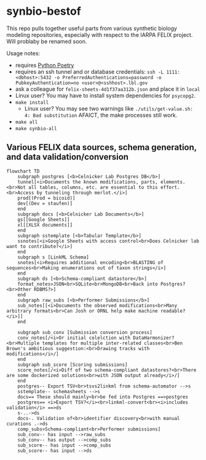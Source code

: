 # synbio-bestof

This repo pulls together useful parts from various synthetic biology modeling repositories, especially with respect to the IARPA FELIX project. Will problaby be renamed soon.

Usage notes:
- requires [Python Poetry](https://python-poetry.org/docs/#installation)
- requires an ssh tunnel and or database credentials: `ssh -L 1111:<dbhost>:5432 -o PreferredAuthentications=password -o PubkeyAuthentication=no <user>@<sshhost>.lbl.gov`
- ask a colleague for `felix-sheets-4d1f37aa312b.json` and place it in `local`
- Linux user? You may have to install system dependencies for `psycopg2`.
- `make install`
  - Linux user? You may see two warnings like `./utils/get-value.sh: 4: Bad substitution` AFAICT, the make processes still work.
- `make all`
- `make synbio-all`

## Various FELIX data sources, schema generation, and data validation/conversion 


```mermaid
flowchart TD
    subgraph postgres [<b>Celnicker Lab Postgres DB</b>]
    tunnel[<i>Documents the known modifications, parts, elements.<br>Not all tables, columns, etc. are essential to this effort.<br>Access by tunneling through merlot.</i>]
    prod[(Prod = bicoid)]
    dev[(Dev = staufen)]
    end
    subgraph docs [<b>Celnicker Lab Documents</b>]
    gs[[Google Sheets]]
    xl[[XLSX documents]]
    end
    subgraph sstemplate [<b>Tabular Template</b>]
    ssnotes[<i>Google Sheets with access control<br>Does Celnicker lab want to contribute?</i>]
    end
    subgraph s [LinkML Schema]
    snotes[<i>Requires additional encoding<br>BLASTING of sequences<br>Making enumerations out of taxon strings</i>]
    end
    subgraph ds [<b>Schema-compliant datastore</b>]
    format_notes>JSON<br>SQLite<br>MongoDB<br>Back into Postgres?<br>Other RDBMS?>]
    end
    subgraph raw_subs [<b>Performer Submissions</b>]
    sub_notes[[<i>Documents the observed modifications<br>Many arbitrary formats<br>Can Josh or ORNL help make machine readable?</i>]]
    end

    subgraph sub_conv [Submission conversion process]
    conv_notes[/<i>Or initial colelction with DataHarmonizer?<br>Multiple templates for multiple inter-related classes<br>Ben Brown's ambitious suggestion:<br>Drawing tracks with modifications</i>/]
    end
    subgraph sub_score [Scoring submissions]
    score_notes[/<i>Diff of two schema-compliant datastores?<br>There are some dockerized solutions<br>with JSON output already</i>/]
    end
    postgres-- Export TSV<br>tsvs2linkml from schema-automator -->s
    sstemplate-- schemasheets -->s
    docs== These should mainly<br>be fed into Postgres ==>postgres
    postgres== <i>Export TSV?</i><br>linkml-convert<br><i>includes validation</i> ==>ds 
    s-..->ds
    docs-. Validation of<br>identifier discovery<br>with manual curations .->ds
    comp_subs>Schema-compliant<br>Performer submissions]
    sub_conv-- has input -->raw_subs
    sub_conv-- has output -->comp_subs
    sub_score-- has input -->comp_subs
    sub_score-- has input -->ds
```
